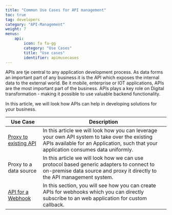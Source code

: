 ```yaml
---
title: "Common Use Cases for API management"
toc: true
tag: developers
category: "API-Management"
weight: 7
menus: 
    api: 
        icon: fa fa-gg
        category: "Use Cases"
        title: "Use cases" 
        identifier: apimusecases
---
```

APIs are tje central to any application development process. As data forms an important part of any business
it is the API which exposes the internal data to the external world. Be it mobile, enterprise 
or IOT applications, APIs are the most important part of the business. APIs plays a key role on 
Digital transformation - making it possible to use valuable backend functionality.

In this article, we will look how APIs can help in developing solutions for your business.

|Use Case|Description|
|-----|----------|
|[Proxy to existing API](/api-management/steps-to-create-proxy-endpoint/)| In this article we will look how you can leverage your own API system to take over the existing APIs available for an Application, such that your application consumes data uniformly.|
|Proxy to a data source|In this article we will look how we can use protocol based generic adapters to connect to on-premise data source and proxy it directly to the API management system.|
|[API for a Webhook](/api-management/steps-to-create-webhook-endpoint/)|In this section, you will see how you can create APIs for webhooks which you can directly subscribe to an web application for custom callback.|

